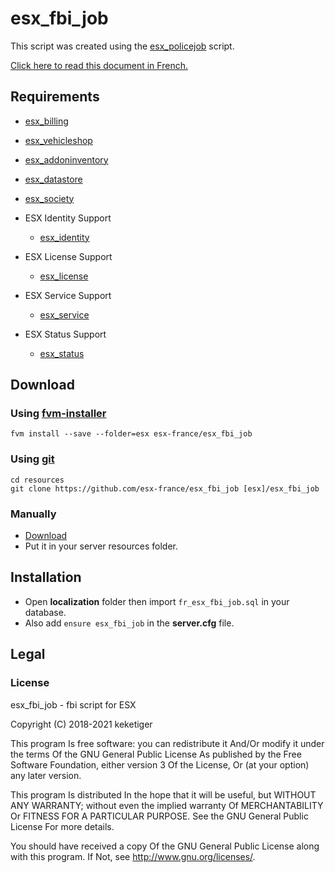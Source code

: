 # esx_fbi_job

This script was created using the [esx_policejob](https://github.com/esx-framework/esx-legacy/tree/main/%5Besx_addons%5D/esx_policejob) script.

[Click here to read this document in French.](https://github.com/esx-france/esx_fbi_job/wiki/README--Fran%C3%A7ais)

## Requirements
  * [esx_billing](https://github.com/esx-framework/esx-legacy/tree/main/%5Besx_addons%5D/esx_billing)
  * [esx_vehicleshop](https://github.com/esx-framework/esx-legacy/tree/main/%5Besx_addons%5D/esx_vehicleshop)
  * [esx_addoninventory](https://github.com/esx-framework/esx-legacy/tree/main/%5Besx_addons%5D/esx_addoninventory)
  * [esx_datastore](https://github.com/esx-framework/esx-legacy/tree/main/%5Besx_addons%5D/esx_datastore)
  * [esx_society](https://github.com/esx-framework/esx-legacy/tree/main/%5Besx_addons%5D/esx_society)

* ESX Identity Support
  * [esx_identity](https://github.com/esx-framework/esx-legacy/tree/main/%5Besx%5D/esx_identity)

* ESX License Support
  * [esx_license](https://github.com/esx-framework/esx-legacy/tree/main/%5Besx_addons%5D/esx_license)

* ESX Service Support
  * [esx_service](https://github.com/esx-framework/esx-legacy/tree/main/%5Besx_addons%5D/esx_service)
  
* ESX Status Support
  * [esx_status](https://github.com/esx-framework/esx-legacy/tree/main/%5Besx_addons%5D/esx_status)

## Download
### Using [fvm-installer](https://github.com/qlaffont/fvm-installer)
```
fvm install --save --folder=esx esx-france/esx_fbi_job
```

### Using [git](https://git-scm.com/)
```
cd resources
git clone https://github.com/esx-france/esx_fbi_job [esx]/esx_fbi_job
```

### Manually
* [Download](https://github.com/esx-france/esx_fbi_job/archive/master.zip)
* Put it in your server resources folder.

## Installation
* Open **localization** folder then import ``fr_esx_fbi_job.sql`` in your database.
* Also add ``ensure esx_fbi_job`` in the **server.cfg** file.

## Legal
### License
esx_fbi_job - fbi script for ESX

Copyright (C) 2018-2021 keketiger

This program Is free software: you can redistribute it And/Or modify it under the terms Of the GNU General Public License As published by the Free Software Foundation, either version 3 Of the License, Or (at your option) any later version.

This program Is distributed In the hope that it will be useful, but WITHOUT ANY WARRANTY; without even the implied warranty Of MERCHANTABILITY Or FITNESS FOR A PARTICULAR PURPOSE. See the GNU General Public License For more details.

You should have received a copy Of the GNU General Public License along with this program. If Not, see http://www.gnu.org/licenses/.
